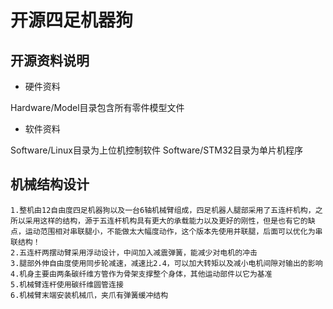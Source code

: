 # 开源四足机器狗
## 开源资料说明
* 硬件资料

Hardware/Model目录包含所有零件模型文件
* 软件资料

Software/Linux目录为上位机控制软件
Software/STM32目录为单片机程序

## 机械结构设计

    1.整机由12自由度四足机器狗以及一台6轴机械臂组成，四足机器人腿部采用了五连杆机构，之所以采用这样的结构，源于五连杆机构具有更大的承载能力以及更好的刚性，但是也有它的缺点，运动范围相对串联腿小，不能做太大幅度动作，这个版本先使用并联腿，后面可以优化为串联结构！        
    2.五连杆两摆动臂采用浮动设计，中间加入减震弹簧，能减少对电机的冲击  
    3.腿部外伸自由度使用同步轮减速，减速比2.4，可以加大转矩以及减小电机间隙对输出的影响
    4.机身主要由两条碳纤维方管作为骨架支撑整个身体，其他运动部件以它为基准
    5.机械臂连杆使用碳纤维圆管连接
    6.机械臂末端安装机械爪，夹爪有弹簧缓冲结构
